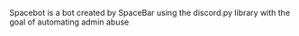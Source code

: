 Spacebot is a bot created by SpaceBar using the discord.py library with the goal of automating admin abuse
